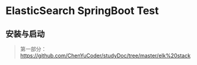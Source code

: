 # ElasticSearch SpringBoot Test
## 安装与启动
> 第一部分：https://github.com/ChenYuCoder/studyDoc/tree/master/elk%20stack
## 